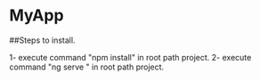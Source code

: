 # MyApp
##Steps to install.

1- execute  command "npm install" in root path project.
2- execute command "ng serve " in root path project.
